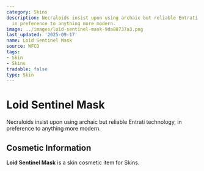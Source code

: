 ```yaml
---
category: Skins
description: Necraloids insist upon using archaic but reliable Entrati technology,
  in preference to anything more modern.
image: ../images/loid-sentinel-mask-9da88737a3.png
last_updated: '2025-09-17'
name: Loid Sentinel Mask
source: WFCD
tags:
- Skin
- Skins
tradable: false
type: Skin
---
```


# Loid Sentinel Mask

Necraloids insist upon using archaic but reliable Entrati technology, in preference to anything more modern.

## Cosmetic Information

**Loid Sentinel Mask** is a skin cosmetic item for Skins.

